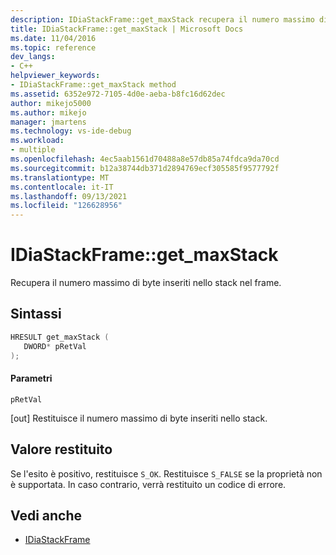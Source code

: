 ```yaml
---
description: IDiaStackFrame::get_maxStack recupera il numero massimo di byte inseriti nello stack nel frame.
title: IDiaStackFrame::get_maxStack | Microsoft Docs
ms.date: 11/04/2016
ms.topic: reference
dev_langs:
- C++
helpviewer_keywords:
- IDiaStackFrame::get_maxStack method
ms.assetid: 6352e972-7105-4d0e-aeba-b8fc16d62dec
author: mikejo5000
ms.author: mikejo
manager: jmartens
ms.technology: vs-ide-debug
ms.workload:
- multiple
ms.openlocfilehash: 4ec5aab1561d70488a8e57db85a74fdca9da70cd
ms.sourcegitcommit: b12a38744db371d2894769ecf305585f9577792f
ms.translationtype: MT
ms.contentlocale: it-IT
ms.lasthandoff: 09/13/2021
ms.locfileid: "126628956"
---
```

# <a name="idiastackframeget_maxstack"></a>IDiaStackFrame::get_maxStack
Recupera il numero massimo di byte inseriti nello stack nel frame.

## <a name="syntax"></a>Sintassi

```C++
HRESULT get_maxStack ( 
   DWORD* pRetVal
);
```

#### <a name="parameters"></a>Parametri
 `pRetVal`

[out] Restituisce il numero massimo di byte inseriti nello stack.

## <a name="return-value"></a>Valore restituito
 Se l'esito è positivo, restituisce `S_OK`. Restituisce `S_FALSE` se la proprietà non è supportata. In caso contrario, verrà restituito un codice di errore.

## <a name="see-also"></a>Vedi anche
- [IDiaStackFrame](../../debugger/debug-interface-access/idiastackframe.md)
